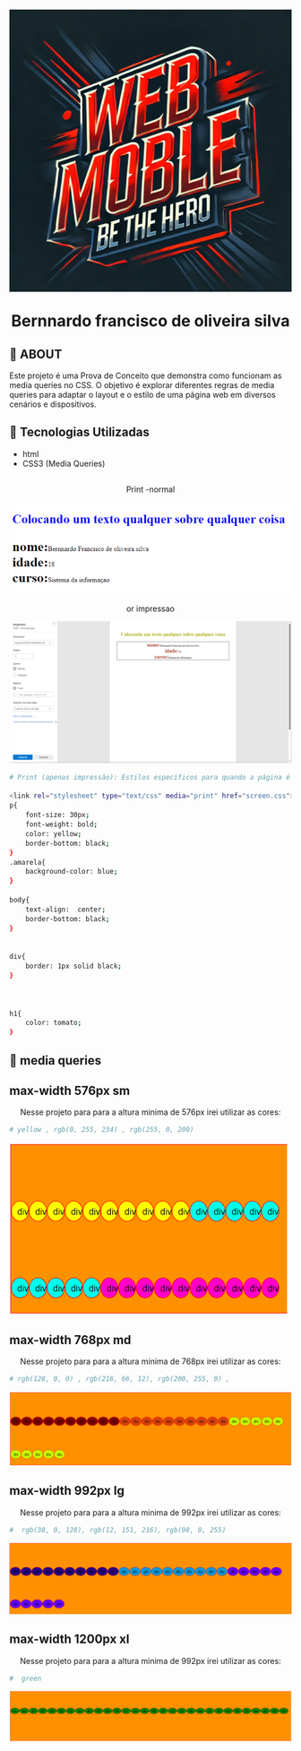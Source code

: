 <h1>
<img src="img/imagem1.webp">

<p align="center">Bernnardo francisco de oliveira silva </p>
</h1>


## 📕 ABOUT 

Este projeto é uma Prova de Conceito que demonstra como funcionam as media queries no CSS. O objetivo é explorar diferentes regras de media queries para adaptar o layout e o estilo de uma página web em diversos cenários e dispositivos.

## 📌 Tecnologias Utilizadas
- html
- CSS3 (Media Queries)

##

<p align="center">Print -normal</p> 
<img src="img/normal.PNG"> 

<p align="center">or impressao</p> 
<img src="img/normal2.PNG"> 


```bash
# Print (apenas impressão): Estilos específicos para quando a página é impressa. 

<link rel="stylesheet" type="text/css" media="print" href="screen.css">#LINKANDO PARA CSS COM A IMPRESSAO
p{
    font-size: 30px;
    font-weight: bold;
    color: yellow;
    border-bottom: black;
}
.amarela{
    background-color: blue;
}

body{
    text-align:  center;
    border-bottom: black;
}


div{
    border: 1px solid black;
}



h1{
    color: tomato;
}


```




## 🎈 media queries 



## max-width 576px sm 
<p align="center"> Nesse projeto para para a altura minima de 576px irei utilizar as cores:</p>

```bash
# yellow , rgb(0, 255, 234) , rgb(255, 0, 200) 


```
<img src="img/normal3.PNG"> 

## max-width 768px md
<p align="center"> Nesse projeto para para a altura minima de 768px irei utilizar as cores:</p>

```bash
# rgb(128, 0, 0) , rgb(216, 66, 12), rgb(200, 255, 0) , 


```
<img src="img/normal4.PNG"> 


## max-width 992px lg 
<p align="center"> Nesse projeto para para a altura minima de 992px irei utilizar as cores:</p>

```bash
#  rgb(38, 0, 128), rgb(12, 151, 216), rgb(98, 0, 255)


```
<img src="img/normal5.PNG">


## max-width 1200px xl
<p align="center"> Nesse projeto para para a altura minima de 992px irei utilizar as cores:</p>

```bash
#  green


```
<img src="img/normal6.PNG">



